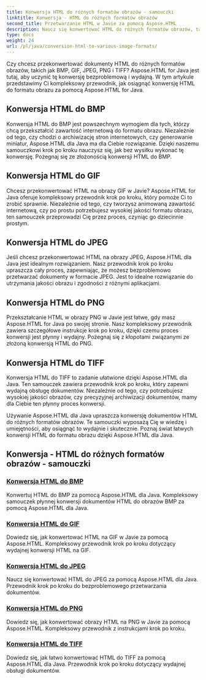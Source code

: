```yaml
---
title: Konwersja HTML do różnych formatów obrazów - samouczki
linktitle: Konwersja - HTML do różnych formatów obrazów
second_title: Przetwarzanie HTML w Javie za pomocą Aspose.HTML
description: Naucz się konwertować HTML do różnych formatów obrazów, takich jak BMP, GIF, JPEG, PNG i TIFF, używając Aspose.HTML dla Java. Ten kompleksowy samouczek obejmuje wydajne przetwarzanie dokumentów.
type: docs
weight: 24
url: /pl/java/conversion-html-to-various-image-formats/
---
```


Czy chcesz przekonwertować dokumenty HTML do różnych formatów obrazów, takich jak BMP, GIF, JPEG, PNG i TIFF? Aspose.HTML for Java jest tutaj, aby uczynić tę konwersję bezproblemową i wydajną. W tym artykule przedstawimy Ci kompleksowy przewodnik, jak osiągnąć konwersję HTML do formatu obrazu za pomocą Aspose.HTML for Java. 

## Konwersja HTML do BMP

Konwersja HTML do BMP jest powszechnym wymogiem dla tych, którzy chcą przekształcić zawartość internetową do formatu obrazu. Niezależnie od tego, czy chodzi o archiwizację stron internetowych, czy generowanie miniatur, Aspose.HTML dla Java ma dla Ciebie rozwiązanie. Dzięki naszemu samouczkowi krok po kroku nauczysz się, jak bez wysiłku wykonać tę konwersję. Pożegnaj się ze złożonością konwersji HTML do BMP.

## Konwersja HTML do GIF

Chcesz przekonwertować HTML na obrazy GIF w Javie? Aspose.HTML for Java oferuje kompleksowy przewodnik krok po kroku, który pomoże Ci to zrobić sprawnie. Niezależnie od tego, czy tworzysz animowaną zawartość internetową, czy po prostu potrzebujesz wysokiej jakości formatu obrazu, ten samouczek przeprowadzi Cię przez proces, czyniąc go dziecinnie prostym.

## Konwersja HTML do JPEG

Jeśli chcesz przekonwertować HTML na obrazy JPEG, Aspose.HTML dla Java jest idealnym rozwiązaniem. Nasz przewodnik krok po kroku upraszcza cały proces, zapewniając, że możesz bezproblemowo przetwarzać dokumenty w formacie JPEG. Jest to idealne rozwiązanie do utrzymania jakości obrazu i zgodności z różnymi aplikacjami.

## Konwersja HTML do PNG

Przekształcanie HTML w obrazy PNG w Javie jest łatwe, gdy masz Aspose.HTML for Java po swojej stronie. Nasz kompleksowy przewodnik zawiera szczegółowe instrukcje krok po kroku, dzięki czemu proces konwersji jest płynny i wydajny. Pożegnaj się z kłopotami związanymi ze złożoną konwersją HTML do PNG.

## Konwersja HTML do TIFF

Konwersja HTML do TIFF to zadanie ułatwione dzięki Aspose.HTML dla Java. Ten samouczek zawiera przewodnik krok po kroku, który zapewni wydajną obsługę dokumentów. Niezależnie od tego, czy potrzebujesz wysokiej jakości obrazów, czy precyzyjnej archiwizacji dokumentów, mamy dla Ciebie ten płynny proces konwersji.

Używanie Aspose.HTML dla Java upraszcza konwersję dokumentów HTML do różnych formatów obrazów. Te samouczki wyposażą Cię w wiedzę i umiejętności, aby osiągnąć to wydajnie i skutecznie. Poznaj świat łatwych konwersji HTML do formatu obrazu dzięki Aspose.HTML dla Java.

## Konwersja - HTML do różnych formatów obrazów - samouczki
### [Konwersja HTML do BMP](./convert-html-to-bmp/)
Konwertuj HTML do BMP za pomocą Aspose.HTML dla Java. Kompleksowy samouczek płynnej konwersji dokumentów HTML do obrazów BMP za pomocą Aspose.HTML dla Java.
### [Konwersja HTML do GIF](./convert-html-to-gif/)
Dowiedz się, jak konwertować HTML na GIF w Javie za pomocą Aspose.HTML. Kompleksowy przewodnik krok po kroku dotyczący wydajnej konwersji HTML na GIF.
### [Konwersja HTML do JPEG](./convert-html-to-jpeg/)
Naucz się konwertować HTML do JPEG za pomocą Aspose.HTML dla Java. Przewodnik krok po kroku do bezproblemowego przetwarzania dokumentów.
### [Konwersja HTML do PNG](./convert-html-to-png/)
Dowiedz się, jak konwertować obrazy HTML na PNG w Javie za pomocą Aspose.HTML. Kompleksowy przewodnik z instrukcjami krok po kroku.
### [Konwersja HTML do TIFF](./convert-html-to-tiff/)
Dowiedz się, jak łatwo konwertować HTML do TIFF za pomocą Aspose.HTML dla Java. Przewodnik krok po kroku dotyczący wydajnej obsługi dokumentów.